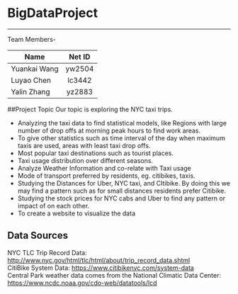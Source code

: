 # BigDataProject
<hr/>

Team Members-

|Name                    |    Net ID    |  
|------------------------|:------------:|
|Yuankai Wang            |    yw2504    |  
|Luyao Chen              |    lc3442    |
|Yalin Zhang             |    yz2883    | 

##Project Topic
Our topic is exploring the NYC taxi trips. 

+	Analyzing the taxi data to find statistical models, like Regions with large number of drop offs at morning peak hours to find work areas.
+	To give other statistics such as time interval of the day when maximum taxis are used, areas with least taxi drop offs.
+	Most popular taxi destinations such as tourist places.
+	Taxi usage distribution over different seasons.
+	Analyze Weather Information and co-relate with Taxi usage
+	Mode of transport preferred by residents, eg. citibikes, taxis.
+	Studying the Distances for Uber, NYC taxi, and CItibike. By doing this we may find a pattern such as for small distances residents prefer Citibike.
+	Studying the stock prices for NYC cabs and Uber to find any pattern or impact of on each other.
+	To create a website to visualize the data


## Data Sources
NYC TLC Trip Record Data: http://www.nyc.gov/html/tlc/html/about/trip_record_data.shtml<br>
CitiBike System Data: https://www.citibikenyc.com/system-data<br>
Central Park weather data comes from the National Climatic Data Center: https://www.ncdc.noaa.gov/cdo-web/datatools/lcd<br>
